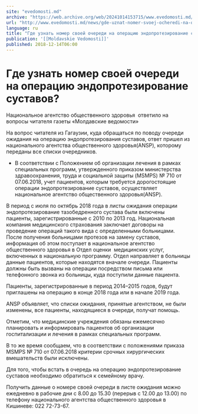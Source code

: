 ```yaml
---
site: "evedomosti.md"
archive: "https://web.archive.org/web/20241014153715/www.evedomosti.md/news/gde-uznat-nomer-svoej-ocheredi-na-operaciyu-endoprotezirovan"
url: "http://www.evedomosti.md/news/gde-uznat-nomer-svoej-ocheredi-na-operaciyu-endoprotezirovan"
language: ru
title: "Где узнать номер своей очереди на операцию эндопротезирование суставов?"
publication: '[[Moldavskie Vedomosti]]'
published: 2018-12-14T06:00
---
```


# Где узнать номер своей очереди на операцию эндопротезирование суставов?

Национальное агентство общественного здоровья  ответило на вопросы читателя газеты «Молдавские ведомости»

На вопрос читателя из Гагаузии, куда обращаться по поводу очереди ожидания на операцию эндопротезирования суставов, ответ пришел из национального агентства общественного здоровья(ANSP), которому переданы все списки очередников.

- В соответствии с Положением об организации лечения в рамках специальных программ, утвержденного приказом министерства здравоохранения, труда и социальной защиты (MSMPS) № 710 от 07.06.2018, учет пациентов, которым требуется дорогостоящие операции эндопротезирование суставов, осуществляет национальное агентство общественного здоровья(ANSP).

В период с июля по октябрь 2018 года в листы ожидания операции эндопротезирование тазобедренного сустава были включены пациенты, зарегистрированные с 2010 по 2013 год. Национальная компания медицинского страхования заключает договоры на проведение операций такого вида с определенными больницами. После получения больницами протезов на замену суставов,  информация об этом поступает в национальное агентство общественного здоровья в Отдел оценки  медицинских услуг, включенных в национальную программу. Отдел направляет в больницы данные пациентов, которые находятся вначале очереди. Пациенты должны быть вызваны на операции посредством письма или телефонного звонка из больницы, куда поступили данные пациента.

Пациенты, зарегистрированные в период 2014–2015 годов, будут приглашены на операцию в конце 2018 года или в начале 2019 года.

ANSP объявляет, что списки ожидания, принятые агентством, не были изменены, все пациенты, находящиеся в очереди, получат помощь.

Отметим, что медицинские учреждения обязаны ежемесячно планировать и информировать пациентов об организации госпитализации и лечения в рамках специальных программ.

В то же время сообщаем, что в соответствии с положениями приказа MSMPS № 710 от 07.06.2018 критерии срочных хирургических вмешательств были исключены.

Для того, чтобы встать в очередь на операцию эндопротезирование суставов необходимо обратиться к семейному врачу.

Получить данные о номере своей очереди в листе ожидания можно ежедневно в рабочие дни с 8.00 до 15.30 (перерыв с 12.00 до 13.00) по телефону национального агентства общественного здоровья в Кишиневе: 022 72-73-67.